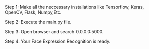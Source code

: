 Step 1: Make all the neccessary installations like Tensorflow, Keras, OpenCV, Flask, Numpy,Etc.

Step 2: Execute the main.py file.

Step 3: Open browser and search 0.0.0.0:5000.

Step 4. Your Face Expression Recognition is ready.
